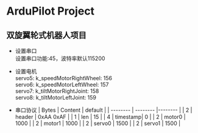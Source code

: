 # ArduPilot Project

## 双旋翼轮式机器人项目 ##

- 设置串口  
  设置串口功能:45，波特率默认115200

- 设置电机  
  servo5: k_speedMotorRightWheel: 156  
  servo6: k_speedMotorLeftWheel:  157  
  servo7: k_tiltMotorRightJoint:  158  
  servo8: k_tiltMotorLeftJoint:   159  

- 串口协议
  | Bytes      | Content  | default   |
  | --------   | -------- |--------   |
  | 2          | header   | 0xAA 0xAF |
  | 1          | len      | 15        |
  | 4          | timestamp| 0         |
  | 2          | motor0   | 1000      |
  | 2          | motor1   | 1000      |
  | 2          | servo0   | 1500      |
  | 2          | servo1   | 1500      |
